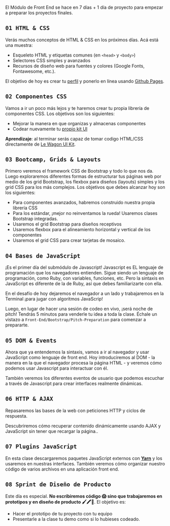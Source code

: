 El Módulo de Front End se hace en 7 días + 1 día de proyecto para empezar a preparar los proyectos finales.

## `01 HTML & CSS`

Verás muchos conceptos de HTML & CSS en los próximos días. Acá está una muestra:

- Esqueleto HTML y etiquetas comunes (en `<head>` y `<body>`)
- Selectores CSS simples y avanzados
- Recursos de diseño web para fuentes y colores (Google Fonts, Fontawesome, etc.).

El objetivo de hoy es crear tu [perfil](https://papillard.github.io/my-profile/) y ponerlo en línea usando [Github Pages](https://pages.github.com/).

## `02 Componentes CSS`

Vamos a ir un poco más lejos y te haremos crear tu propia librería de componentes CSS. Los objetivos son los siguientes:

- Mejorar la manera en que organizas y almacenas componentes
- Codear nuevamente tu [propio kit UI](https://uikit.lewagon.com)

**Aprendizaje**: al terminar serás capaz de tomar codigo HTML/CSS directamente de [Le Wagon UI Kit](https://uikit.lewagon.com).

## `03 Bootcamp, Grids & Layouts`

Primero veremos el framework CSS de Bootstrap y todo lo que nos da. Luego exploraremos diferentes formas de estructurar tus páginas web por medio de los grid Bootstrap, los flexbox para diseños (layouts) simples y los grid CSS para los más complejos. Los objetivos que debes alcanzar hoy son los siguientes:

- Para componentes avanzados, habremos construido nuestra propia librería CSS
- Para los estándar, ¡mejor no reinventamos la rueda! Usaremos clases Bootstrap integradas.
- Usaremos el grid Bootstrap para diseños receptivos
- Usaremos flexbox para el alineamiento horizontal y vertical de los componentes
- Usaremos el grid CSS para crear tarjetas de mosaico.

## `04 Bases de JavaScript`

¡Es el primer día del submódulo de Javascript! Javascript es EL lenguaje de programación que los navegadores entienden. Sigue siendo un lenguaje de programación, como Ruby, con variables, funciones, etc. Pero la sintaxis en JavaScript es diferente de la de Ruby, así que debes familiarizarte con ella.

En el desafío de hoy dejaremos el navegador a un lado y trabajaremos en la Terminal ¡para jugar con algoritmos JavaScrip!

Luego, en lugar de hacer una sesión de codeo en vivo, ¡será noche de pitch! Tendrás 5 minutos para venderle tu idea a toda la clase. Échale un vistazo a `Front-End/Bootstrap/Pitch-Preparation` para comenzar a prepararte.

## `05 DOM & Events`

Ahora que ya entendemos la sintaxis, vamos a ir al navegador y usar JavaScript como lenguaje de front end. Hoy introduciremos al DOM - la manera en la que el navegador procesa la página HTML - y veremos cómo podemos usar Javascript para interactuar con él.

También veremos los diferentes eventos de usuario que podemos escuchar a través de Javascript para crear interfaces realmente dinámicas.

## `06 HTTP & AJAX`

Repasaremos las bases de la web con peticiones HTTP y ciclos de respuesta.

Descubriremos cómo recuperar contenido dinámicamente usando AJAX y JavaScript sin tener que recargar la página..

## `07 Plugins JavaScript`

En esta clase descargaremos paquetes JavaScript externos con **[Yarn](https://yarnpkg.com/en/)** y los usaremos en nuestras interfaces. También veremos cómo organizar nuestro código de varios archivos en una aplicación front end.

## `08 Sprint de Diseño de Producto`

Este día es especial. **No escribiremos código 😱 sino que trabajaremos en prototipos y en diseño de producto 🖌🖍📝**. El objetivo es:

- Hacer el prototipo de tu proyecto con tu equipo
- Presentarle a la clase tu demo como si lo hubieses codeado.

